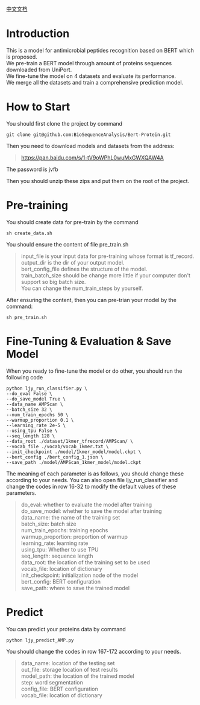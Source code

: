 [中文文档](https://github.com/JianyuanLin/Bert-Protein/blob/master/README_ZH.md)

# Introduction

This is a model for antimicrobial peptides recognition based on BERT which is proposed.\
We pre-train a BERT model through amount of proteins sequences downloaded from UniPort.\
We fine-tune the model on 4 datasets and evaluate its performance.\
We merge all the datasets and train a comprehensive prediction model.

# How to Start

You should first clone the project by command

```
git clone git@github.com:BioSequenceAnalysis/Bert-Protein.git
```

Then you need to download models and datasets from the address:

>https://pan.baidu.com/s/1-tV9oWPhL0wuMxGWXQAW4A 

The password is jvfb 

Then you should unzip these zips and put them on the root of the project.
 # Pre-training

 You should create data for pre-train by the command

```sh create_data.sh```

You should ensure the content of file pre_train.sh
>input_file is your input data for pre-training whose format is tf_record.\
>output_dir is the dir of your output model.\
>bert_config_file defines the structure of the model.\
>train_batch_size should be change more little if your computer don't support so big batch size.\
>You can change the num_train_steps by yourself.

After ensuring the content, then you can pre-trian your model by the command:

```sh pre_train.sh```

 # Fine-Tuning & Evaluation & Save Model
 When you ready to fine-tune the model or do other, you should run the following code

 ```
 python ljy_run_classifier.py \
 --do_eval False \
 --do_save_model True \
 --data_name AMPScan \
 --batch_size 32 \
 --num_train_epochs 50 \
 --warmup_proportion 0.1 \
 --learning_rate 2e-5 \
 --using_tpu False \
 --seq_length 128 \
 --data_root ./dataset/1kmer_tfrecord/AMPScan/ \
 --vocab_file ./vocab/vocab_1kmer.txt \
 --init_checkpoint ./model/1kmer_model/model.ckpt \
 --bert_config ./bert_config_1.json \
 --save_path ./model/AMPScan_1kmer_model/model.ckpt
 ```

The meaning of each parameter is as follows, you should change these according to your needs. You can also open file ljy_run_classifier and change the codes in row 16-32 to modify the default values of these parameters.

> do_eval: whether to evaluate the model after training\
> do_save_model: whether to save the model after training\
> data_name: the name of the training set\
> batch_size: batch size\
> num_train_epochs: training epochs\
> warmup_proportion: proportion of warmup\
> learning_rate: learning rate\
> using_tpu: Whether to use TPU\
> seq_length: sequence length\
> data_root: the location of the training set to be used\
> vocab_file: location of dictionary\
> init_checkpoint: initialization node of the model\
> bert_config: BERT configuration\
> save_path: where to save the trained model


 # Predict

You can predict your proteins data by command

```python ljy_predict_AMP.py```

 You should change the codes in row 167-172 according to your needs.

> data_name: location of the testing set\
> out_file: storage location of test results\
> model_path: the location of the trained model\
> step: word segmentation\
> config_file: BERT configuration\
> vocab_file: location of dictionary
